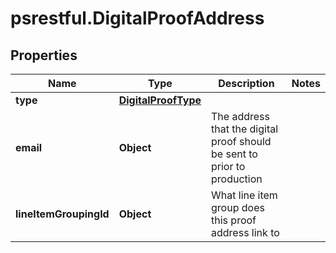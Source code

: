 # psrestful.DigitalProofAddress

## Properties
Name | Type | Description | Notes
------------ | ------------- | ------------- | -------------
**type** | [**DigitalProofType**](DigitalProofType.md) |  | 
**email** | **Object** | The address that the digital proof should be sent to prior to production | 
**lineItemGroupingId** | **Object** | What line item group does this proof address link to | 
